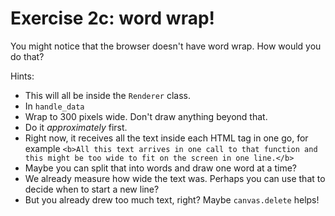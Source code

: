 # Exercise 2c: word wrap!

You might notice that the browser doesn't have word wrap.
How would you do that?

Hints:
* This will all be inside the `Renderer` class.
* In `handle_data`
* Wrap to 300 pixels wide. Don't draw anything beyond that.
* Do it _approximately_ first.
* Right now, it receives all the text inside each HTML tag in one go, for
  example `<b>All this text arrives in one call to that function and
  this might be too wide to fit on the screen in one line.</b>`
* Maybe you can split that into words and draw one word at a time?
* We already measure how wide the text was. Perhaps you can use that to
  decide when to start a new line?
* But you already drew too much text, right? Maybe `canvas.delete` helps!
